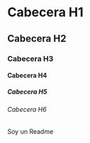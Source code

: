 # Cabecera H1 
## Cabecera H2 
### Cabecera H3
#### Cabecera H4 
##### Cabecera H5 
###### Cabecera H6 

Soy un Readme
